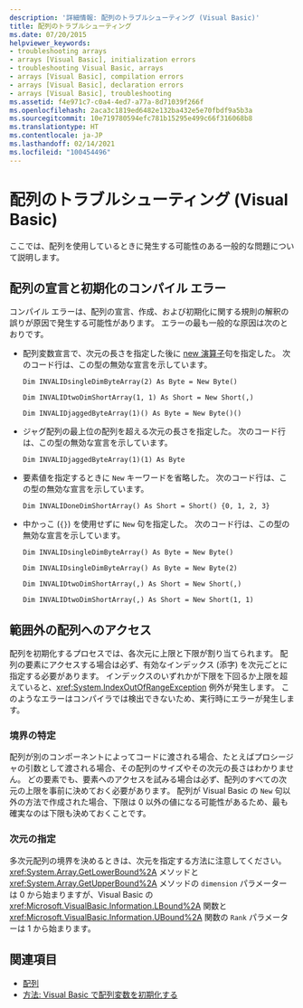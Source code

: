 ```yaml
---
description: '詳細情報: 配列のトラブルシューティング (Visual Basic)'
title: 配列のトラブルシューティング
ms.date: 07/20/2015
helpviewer_keywords:
- troubleshooting arrays
- arrays [Visual Basic], initialization errors
- troubleshooting Visual Basic, arrays
- arrays [Visual Basic], compilation errors
- arrays [Visual Basic], declaration errors
- arrays [Visual Basic], troubleshooting
ms.assetid: f4e971c7-c0a4-4ed7-a77a-8d71039f266f
ms.openlocfilehash: 2aca3c1819ed6482e132ba432e5e70fbdf9a5b3a
ms.sourcegitcommit: 10e719780594efc781b15295e499c66f316068b8
ms.translationtype: HT
ms.contentlocale: ja-JP
ms.lasthandoff: 02/14/2021
ms.locfileid: "100454496"
---
```

# <a name="troubleshooting-arrays-visual-basic"></a>配列のトラブルシューティング (Visual Basic)

ここでは、配列を使用しているときに発生する可能性のある一般的な問題について説明します。  
  
## <a name="compilation-errors-declaring-and-initializing-an-array"></a>配列の宣言と初期化のコンパイル エラー  

 コンパイル エラーは、配列の宣言、作成、および初期化に関する規則の解釈の誤りが原因で発生する可能性があります。 エラーの最も一般的な原因は次のとおりです。  
  
- 配列変数宣言で、次元の長さを指定した後に [new 演算子](../../../language-reference/operators/new-operator.md)句を指定した。 次のコード行は、この型の無効な宣言を示しています。  
  
     `Dim INVALIDsingleDimByteArray(2) As Byte = New Byte()`  
  
     `Dim INVALIDtwoDimShortArray(1, 1) As Short = New Short(,)`  
  
     `Dim INVALIDjaggedByteArray(1)() As Byte = New Byte()()`  
  
- ジャグ配列の最上位の配列を超える次元の長さを指定した。 次のコード行は、この型の無効な宣言を示しています。  
  
     `Dim INVALIDjaggedByteArray(1)(1) As Byte`  
  
- 要素値を指定するときに `New` キーワードを省略した。 次のコード行は、この型の無効な宣言を示しています。  
  
     `Dim INVALIDoneDimShortArray() As Short = Short() {0, 1, 2, 3}`  
  
- 中かっこ (`{}`) を使用せずに `New` 句を指定した。 次のコード行は、この型の無効な宣言を示しています。  
  
     `Dim INVALIDsingleDimByteArray() As Byte = New Byte()`  
  
     `Dim INVALIDsingleDimByteArray() As Byte = New Byte(2)`  
  
     `Dim INVALIDtwoDimShortArray(,) As Short = New Short(,)`  
  
     `Dim INVALIDtwoDimShortArray(,) As Short = New Short(1, 1)`  
  
## <a name="accessing-an-array-out-of-bounds"></a>範囲外の配列へのアクセス  

 配列を初期化するプロセスでは、各次元に上限と下限が割り当てられます。 配列の要素にアクセスする場合は必ず、有効なインデックス (添字) を次元ごとに指定する必要があります。 インデックスのいずれかが下限を下回るか上限を超えていると、<xref:System.IndexOutOfRangeException> 例外が発生します。 このようなエラーはコンパイラでは検出できないため、実行時にエラーが発生します。  
  
### <a name="determining-bounds"></a>境界の特定  

 配列が別のコンポーネントによってコードに渡される場合、たとえばプロシージャの引数として渡される場合、その配列のサイズやその次元の長さはわかりません。 どの要素でも、要素へのアクセスを試みる場合は必ず、配列のすべての次元の上限を事前に決めておく必要があります。 配列が Visual Basic の `New` 句以外の方法で作成された場合、下限は 0 以外の値になる可能性があるため、最も確実なのは下限も決めておくことです。  
  
### <a name="specifying-the-dimension"></a>次元の指定  

 多次元配列の境界を決めるときは、次元を指定する方法に注意してください。 <xref:System.Array.GetLowerBound%2A> メソッドと <xref:System.Array.GetUpperBound%2A> メソッドの `dimension` パラメーターは 0 から始まりますが、Visual Basic の <xref:Microsoft.VisualBasic.Information.LBound%2A> 関数と <xref:Microsoft.VisualBasic.Information.UBound%2A> 関数の `Rank` パラメーターは 1 から始まります。  
  
## <a name="see-also"></a>関連項目

- [配列](index.md)
- [方法: Visual Basic で配列変数を初期化する](how-to-initialize-an-array-variable.md)
